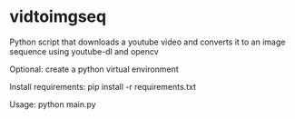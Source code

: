 # vidtoimgseq
Python script that downloads a youtube video and converts it to an image sequence using youtube-dl and opencv


Optional:
create a python virtual environment

Install requirements:
pip install -r requirements.txt

Usage:
python main.py <youtube link without quotes>
